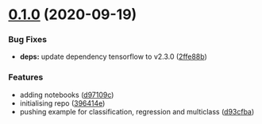 
# [0.1.0](https://github.com/Hartorn/XplaiNet/compare/396414e994135e039e39ae396b9ea0f5205bec29...v0.1.0) (2020-09-19)


### Bug Fixes

* **deps:** update dependency tensorflow to v2.3.0 ([2ffe88b](https://github.com/Hartorn/XplaiNet/commit/2ffe88b3725a5adce432e985b4bed8554d9c5722))


### Features

* adding notebooks ([d97109c](https://github.com/Hartorn/XplaiNet/commit/d97109c7b559a1a2b8417dbc95c3b9dfba13f16c))
* initialising repo ([396414e](https://github.com/Hartorn/XplaiNet/commit/396414e994135e039e39ae396b9ea0f5205bec29))
* pushing example for classification, regression and multiclass ([d93cfba](https://github.com/Hartorn/XplaiNet/commit/d93cfbae606346cf7174ea2b584c910ba4114455))
